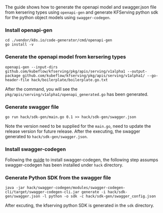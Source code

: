 
The guide shows how to generate the openapi model and swagger.json file from kersering types using `openapi-gen` and generate KFServing python sdk for the python object models using `swagger-codegen`.

### Install openapi-gen

```
cd ./vendor/k8s.io/code-generator/cmd/openapi-gen
go install -v
```

### Generate the openapi model from kersering types

```
openapi-gen --input-dirs github.com/kubeflow/kfserving/pkg/apis/serving/v1alpha1 --output-package github.com/kubeflow/kfserving/pkg/apis/serving/v1alpha1/ --go-header-file hack/boilerplate/boilerplate.go.txt
```
After the command, you will see the `pkg/apis/serving/v1alpha1/openapi_generated.go` has been generated.

### Generate swagger file

```
go run hack/sdk-gen/main.go 0.1 >> hack/sdk-gen/swagger.json
```
Note the version need to be supplied for the `main.go`, need to update the release version for future release. After the executing, the swagger generated to `hack/sdk-gen/swagger.json`.

### Install swagger-codegen

Following the [guide](https://github.com/swagger-api/swagger-codegen#getting-started) to install swagger-codegen, the following step assumps swagger-codegen has been installed under `hack` directory.

### Generate Python SDK from the swagger file

```
java -jar hack/swagger-codegen/modules/swagger-codegen-cli/target/swagger-codegen-cli.jar generate -i hack/sdk-gen/swagger.json -l python -o sdk -c hack/sdk-gen/swagger_config.json
```

After excuting, the kfserving python SDK is generated in the `sdk` directory.
